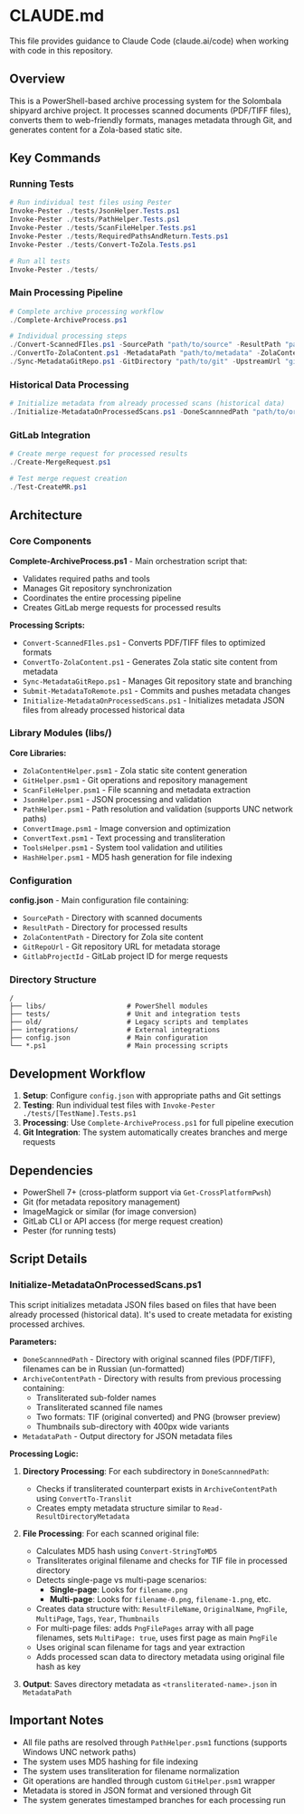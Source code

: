 # CLAUDE.md

This file provides guidance to Claude Code (claude.ai/code) when working with code in this repository.

## Overview

This is a PowerShell-based archive processing system for the Solombala shipyard archive project. It processes scanned documents (PDF/TIFF files), converts them to web-friendly formats, manages metadata through Git, and generates content for a Zola-based static site.

## Key Commands

### Running Tests
```powershell
# Run individual test files using Pester
Invoke-Pester ./tests/JsonHelper.Tests.ps1
Invoke-Pester ./tests/PathHelper.Tests.ps1
Invoke-Pester ./tests/ScanFileHelper.Tests.ps1
Invoke-Pester ./tests/RequiredPathsAndReturn.Tests.ps1
Invoke-Pester ./tests/Convert-ToZola.Tests.ps1

# Run all tests
Invoke-Pester ./tests/
```

### Main Processing Pipeline
```powershell
# Complete archive processing workflow
./Complete-ArchiveProcess.ps1

# Individual processing steps
./Convert-ScannedFIles.ps1 -SourcePath "path/to/source" -ResultPath "path/to/results"
./ConvertTo-ZolaContent.ps1 -MetadataPath "path/to/metadata" -ZolaContentPath "path/to/content"
./Sync-MetadataGitRepo.ps1 -GitDirectory "path/to/git" -UpstreamUrl "git@gitlab.com:solombala-archive/metadata.git" -BranchName "branch-name"
```

### Historical Data Processing
```powershell
# Initialize metadata from already processed scans (historical data)
./Initialize-MetadataOnProcessedScans.ps1 -DoneScannnedPath "path/to/original/scans" -ArchiveContentPath "path/to/processed/archive" -MetadataPath "path/to/metadata/output"
```

### GitLab Integration
```powershell
# Create merge request for processed results
./Create-MergeRequest.ps1

# Test merge request creation
./Test-CreateMR.ps1
```

## Architecture

### Core Components

**Complete-ArchiveProcess.ps1** - Main orchestration script that:
- Validates required paths and tools
- Manages Git repository synchronization
- Coordinates the entire processing pipeline
- Creates GitLab merge requests for processed results

**Processing Scripts:**
- `Convert-ScannedFIles.ps1` - Converts PDF/TIFF files to optimized formats
- `ConvertTo-ZolaContent.ps1` - Generates Zola static site content from metadata
- `Sync-MetadataGitRepo.ps1` - Manages Git repository state and branching
- `Submit-MetadataToRemote.ps1` - Commits and pushes metadata changes
- `Initialize-MetadataOnProcessedScans.ps1` - Initializes metadata JSON files from already processed historical data

### Library Modules (libs/)

**Core Libraries:**
- `ZolaContentHelper.psm1` - Zola static site content generation
- `GitHelper.psm1` - Git operations and repository management
- `ScanFileHelper.psm1` - File scanning and metadata extraction
- `JsonHelper.psm1` - JSON processing and validation
- `PathHelper.psm1` - Path resolution and validation (supports UNC network paths)
- `ConvertImage.psm1` - Image conversion and optimization
- `ConvertText.psm1` - Text processing and transliteration
- `ToolsHelper.psm1` - System tool validation and utilities
- `HashHelper.psm1` - MD5 hash generation for file indexing

### Configuration

**config.json** - Main configuration file containing:
- `SourcePath` - Directory with scanned documents
- `ResultPath` - Directory for processed results
- `ZolaContentPath` - Directory for Zola site content
- `GitRepoUrl` - Git repository URL for metadata storage
- `GitlabProjectId` - GitLab project ID for merge requests

### Directory Structure

```
/
├── libs/                    # PowerShell modules
├── tests/                   # Unit and integration tests
├── old/                     # Legacy scripts and templates
├── integrations/            # External integrations
├── config.json              # Main configuration
└── *.ps1                    # Main processing scripts
```

## Development Workflow

1. **Setup**: Configure `config.json` with appropriate paths and Git settings
2. **Testing**: Run individual test files with `Invoke-Pester ./tests/[TestName].Tests.ps1`
3. **Processing**: Use `Complete-ArchiveProcess.ps1` for full pipeline execution
4. **Git Integration**: The system automatically creates branches and merge requests

## Dependencies

- PowerShell 7+ (cross-platform support via `Get-CrossPlatformPwsh`)
- Git (for metadata repository management)
- ImageMagick or similar (for image conversion)
- GitLab CLI or API access (for merge request creation)
- Pester (for running tests)

## Script Details

### Initialize-MetadataOnProcessedScans.ps1

This script initializes metadata JSON files based on files that have been already processed (historical data). It's used to create metadata for existing processed archives.

**Parameters:**
- `DoneScannnedPath` - Directory with original scanned files (PDF/TIFF), filenames can be in Russian (un-formatted)
- `ArchiveContentPath` - Directory with results from previous processing containing:
  - Transliterated sub-folder names
  - Transliterated scanned file names
  - Two formats: TIF (original converted) and PNG (browser preview)
  - Thumbnails sub-directory with 400px wide variants
- `MetadataPath` - Output directory for JSON metadata files

**Processing Logic:**
1. **Directory Processing**: For each subdirectory in `DoneScannnedPath`:
   - Checks if transliterated counterpart exists in `ArchiveContentPath` using `ConvertTo-Translit`
   - Creates empty metadata structure similar to `Read-ResultDirectoryMetadata`
   
2. **File Processing**: For each scanned original file:
   - Calculates MD5 hash using `Convert-StringToMD5`
   - Transliterates original filename and checks for TIF file in processed directory
   - Detects single-page vs multi-page scenarios:
     - **Single-page**: Looks for `filename.png`
     - **Multi-page**: Looks for `filename-0.png`, `filename-1.png`, etc.
   - Creates data structure with: `ResultFileName`, `OriginalName`, `PngFile`, `MultiPage`, `Tags`, `Year`, `Thumbnails`
   - For multi-page files: adds `PngFilePages` array with all page filenames, sets `MultiPage: true`, uses first page as main `PngFile`
   - Uses original scan filename for tags and year extraction
   - Adds processed scan data to directory metadata using original file hash as key
   
3. **Output**: Saves directory metadata as `<transliterated-name>.json` in `MetadataPath`

## Important Notes

- All file paths are resolved through `PathHelper.psm1` functions (supports Windows UNC network paths)
- The system uses MD5 hashing for file indexing
- The system uses transliteration for filename normalization
- Git operations are handled through custom `GitHelper.psm1` wrapper
- Metadata is stored in JSON format and versioned through Git
- The system generates timestamped branches for each processing run
